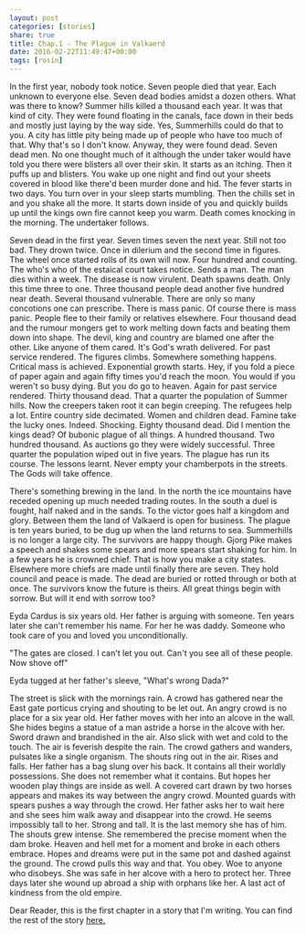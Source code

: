 ```yaml
---
layout: post
categories: [stories]
share: true
title: Chap.1 - The Plague in Valkaerd
date: 2016-02-22T11:49:47+00:00
tags: [rosin]
---
```


<span class="dcap">I</span>n the first year, nobody took notice. Seven people died that year. Each unknown to everyone else. Seven dead bodies amidst a dozen others. What was there to know? Summer hills killed a thousand each year. It was that kind of city. They were found floating in the canals, face down in their beds and mostly just laying by the way side. Yes, Summerhills could do that to you. A city has little pity being made up of people who have too much of that. Why that's so I don't know. Anyway, they were found dead. Seven dead men. No one thought much of it although the under taker would have told you there were blisters all over their skin. It starts as an itching. Then it puffs up and blisters. You wake up one night and find out your sheets covered in blood like there'd been murder done and hid. The fever starts in two days. You turn over in your sleep starts mumbling. Then the chills set in and you shake all the more.  It starts down inside of you and quickly builds up until the kings own fire cannot keep you warm. Death comes knocking in the morning. The undertaker follows.

Seven dead in the first year. Seven times seven the next year. Still not too bad. They drown twice. Once in dilerium and the second time in figures. The wheel once started rolls of its own will now. Four hundred and counting. The who's who of the estaical court takes notice. Sends a man. The man dies within a week. The disease is now virulent. Death spawns death. Only this time three to one. Three thousand people dead another five hundred near death. Several thousand vulnerable. There are only so many concotions one can prescribe. There is mass panic. Of course there is mass panic. People flee to their family or relatives elsewhere. Four thousand dead and the rumour mongers get to work melting down facts and beating them down into shape. The devil, king and country are blamed one after the other. Like anyone of them cared. It's God's wrath delivered. For past service rendered. The figures climbs. Somewhere something happens. Critical mass is achieved. Exponential growth starts. Hey, if you fold a piece of paper again and again fifty times you'd reach the moon. You would if you weren't so busy dying. But you do go to heaven. Again for past service rendered. Thirty thousand dead. That a quarter the population of Summer hills. Now the creepers taken root it can begin creeping. The refugees help a lot. Entire country side decimated. Women and children dead. Famine take the lucky ones. Indeed. Shocking. Eighty thousand dead. Did I mention the kings dead? Of bubonic plague of all things. A hundred thousand. Two hundred thousand. As auctions go they were widely successful. Three quarter the population wiped out in five years. The plague has run its course. The lessons learnt. Never empty your chamberpots in the streets. The Gods will take offence.

There's something brewing in the land. In the north the ice mountains have receded opening up much needed trading routes. In the south a duel is fought, half naked and in the sands. To the victor goes half a kingdom and glory. Between them the land of Valkaerd is open for business. The plague is ten years buried, to be dug up when the land returns to sea. Summerhills is no longer a large city. The survivors are happy though. Gjorg Pike makes a speech and shakes some spears and more spears start shaking for him. In a few years he is crowned chief. That is how you make a city states. Elsewhere more chiefs are made until finally there are seven. They hold council and peace is made. The dead are buried or rotted through or both at once. The survivors know the future is theirs. All great things begin with sorrow. But will it end with sorrow too?

<div class="text-divider"></div>

<span class="dcap">E</span>yda Cardus is six years old. Her father is arguing with someone. Ten years later she can't remember his name. For her he was daddy. Someone who took care of you and loved you unconditionally. 

"The gates are closed. I can't let you out. Can't you see all of these people. Now shove off"

Eyda tugged at her father's sleeve, "What's wrong Dada?" 

The street is slick with the mornings rain. A crowd has gathered near the East gate porticus crying and shouting to be let out. An angry crowd is no place for a six year old. Her father moves with her into an alcove in the wall. She hides begins a statue of a man astride a horse in the alcove with her. Sword drawn and brandished in the air. Also slick with wet and cold to the touch. The air is feverish despite the rain. The crowd gathers and wanders, pulsates like a single organism. The shouts ring out in the air. Rises and falls. Her father has a bag slung over his back. It contains all their worldly possessions. She does not remember what it contains. But hopes her wooden play things are inside as well. A covered cart drawn by two horses appears and makes its way between the angry crowd. Mounted guards with spears pushes a way through the crowd. Her father asks her to wait here and she sees him walk away and disappear into the crowd. He seems impossibly tall to her. Strong and tall. It is the last memory she has of him. The shouts grew intense. She remembered the precise moment when the dam broke. Heaven and hell met for a moment and broke in each others embrace. Hopes and dreams were put in the same pot and dashed against the ground. The crowd pulls this way and that. You obey. Woe to anyone who disobeys. She was safe in her alcove with a hero to protect her. Three days later she wound up abroad a ship with orphans like her. A last act of kindness from the old empire.  

<div class="text-divider"></div>

<div class="notice">Dear Reader, this is the first chapter in a story that I'm writing. You can find the rest of the story <a href="https://therocketeers.cr.rs/tags/#rosin">here.</a></div>